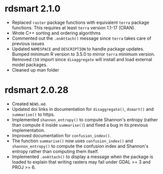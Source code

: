 # rdsmart 2.1.0
* Replaced `raster` package functions with equivalent `terra` package functions. This requires at least `terra` version 1.1-17 (CRAN).
* Wrote C++ sorting and ordering algorithms
* Commented out the `.onAttach()` message since `terra` takes care of previous issues
* Updated `NAMESPACE` and `DESCRIPTION` to handle package updates. Bumped minimum R version to 3.5.0 to mirror `terra` minimum version. Removed `C50` import since `disaggregate` will install and load external model packages.
* Cleaned up man folder

# rdsmart 2.0.28

* Created `NEWS.md`.
* Updated doi links in documentation for `disaggregate()`, `dsmart()` and `summarise()` to https.
* Implemented `shannon_entropy()` to compute Shannon's entropy (rather than compute it inside `summarise()`) and fixed a bug in its previous implementation.
* Improved documentation for `confusion_index()`.
* The function `summarise()` now uses `confusion_index()` and `shannon_entropy()` to compute the confusion index and Shannon's entropy rather than computing them itself.
* Implemented `.onAttach()` to display a message when the package is loaded to explain that writing rasters may fail under GDAL >= 3 and PROJ >= 6.